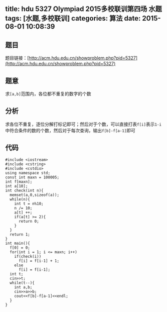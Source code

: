 title: hdu 5327 Olympiad 2015多校联训第四场 水题
tags: [水题,多校联训]
categories: 算法
date: 2015-08-01 10:08:39
---

## 题目

题目链接：[http://acm.hdu.edu.cn/showproblem.php?pid=5327](http://acm.hdu.edu.cn/showproblem.php?pid=5327)

## 题意

求`[a,b]`范围内，各位都不重复的数字的个数

## 分析

求各位不重复，逐位分解打标记即可；然后对于个数，可以直接打表`f[i]`表示`1-i`中符合条件的数的个数，然后对于每次查询，输出`f[b]-f[a-1]`即可

## 代码

    #include <iostream>
    #include <cstring>
    #include <cstdio>
    using namespace std;
    const int maxn = 100005;
    int f[maxn];
    int a[10];
    int check(int n){
      memset(a,0,sizeof(a));
      while(n){
        int t = n%10;
        n /= 10;
        a[t] ++;
        if(a[t] >= 2){
          return 0;
        }
      }
      return 1;
    }
    int main(){
      f[0] = 0;
      for(int i = 1; i <= maxn; i++)
        if(check(i))
          f[i] = f[i-1] + 1;
        else
          f[i] = f[i-1];
      int t;
      cin>>t;
      while(t--){
        int a,b;
        cin>>a>>b;
        cout<<f[b]-f[a-1]<<endl;
      }
    }
    